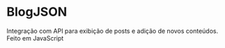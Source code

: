 # BlogJSON

Integração com API para exibição de posts e adição de novos conteúdos. Feito em JavaScript

